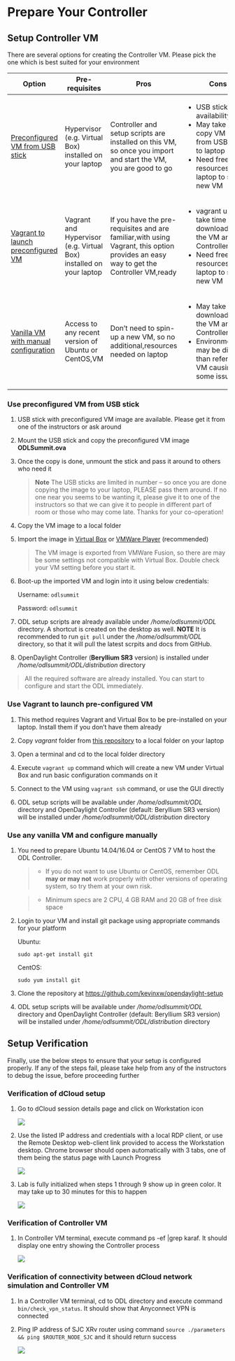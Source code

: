# Prepare Your Controller
## Setup Controller VM

There are several options for creating the Controller VM. Please pick
the one which is best suited for your environment

  
| Option | Pre-requisites | Pros | Cons |
|--------------------------------------|--------------------------------------------------------------------|-------------------------------------------------------------------------------------------------------------------------------------|------------------------------------------------------------------------------------------------------------------------------------|
| [Preconfigured VM from USB stick](#preconfig_vm) | Hypervisor (e.g. Virtual Box) installed on your laptop | Controller and setup scripts are installed on this VM, so once you import and start the VM, you are good to go | <ul><li> USB stick availability </li><li> May take time to copy VM image from USB stick to laptop </li><li> Need free resources on laptop to start new VM </li></ul> |
| [Vagrant to launch preconfigured VM](#vagrant_vm) | Vagrant and Hypervisor (e.g. Virtual Box) installed on your laptop | If you have the pre-requisites and are familiar,with using Vagrant, this option provides an easy way to get the Controller VM,ready | <ul><li>vagrant up may take time to download/config the VM and Controller </li><li> Need free resources on laptop to start new VM </li></ul> |
| [Vanilla VM with manual configuration](#vanilla_vm) | Access to any recent version of Ubuntu or CentOS,VM | Don’t need to spin-up a new VM, so no additional,resources needed on laptop | <ul><li>May take time to download/config the VM and Controller </li><li> Environment may be different than reference VM causing some issues </li></ul> |

### <a name="preconfig_vm">Use preconfigured VM from USB stick</a>

1.  USB stick with preconfigured VM image are available. Please get it
    from one of the instructors or ask around

2.  Mount the USB stick and copy the preconfigured VM image **ODLSummit.ova**

3.  Once the copy is done, unmount the stick and pass it around to
    others who need it

	> **Note** The USB sticks are limited in number – so once you are done
	> copying the image to your laptop, PLEASE pass them around. If no one
	> near you seems to be wanting it, please give it to one of the
	> instructors so that we can give it to people in different part of room
	> or those who may come late. Thanks for your co-operation!

1.  Copy the VM image to a local folder

2.  Import the image in [Virtual Box](https://www.virtualbox.org/wiki/Downloads) or [VMWare Player](https://www.vmware.com/products/player/playerpro-evaluation.html) (recommended)

	 > The VM image is exported from VMWare Fusion, so there are may be some settings not compatible with Virtual Box.  Double check your VM setting before you start it.

3.  Boot-up the imported VM and login into it using below credentials:

    Username: `odlsummit`

    Password: `odlsummit`

4.  ODL setup scripts are already available under */home/odlsummit/ODL* directory. A shortcut is created on the desktop as well.  **NOTE** It is recommended to run `git pull` under the */home/odlsummit/ODL* directory, so that it will pull the latest scrpits and docs from GitHub.

5.  OpenDaylight Controller (**Beryllium SR3** version) is installed under */home/odlsummit/ODL/distribution* directory

> All the required software are already installed.  You can start to configure and start the ODL immediately.

### <a name="vagrant_vm">Use Vagrant to launch pre-configured VM</a>

1.  This method requires Vagrant and Virtual Box to be pre-installed on your laptop. Install them if you don’t have them already

2.  Copy *vagrant* folder from [this repository](../../vagrant) to a local folder on your laptop

3.  Open a terminal and cd to the local folder directory

4.  Execute `vagrant up` command which will create a new VM under Virtual Box and run basic configuration commands on it

5.  Connect to the VM using `vagrant ssh` command, or use the GUI directly

6.  ODL setup scripts will be available under */home/odlsummit/ODL*
    directory and OpenDaylight Controller (default: Beryllium SR3 version) will be installed under
    */home/odlsummit/ODL/distribution* directory

### <a name="vanilla_vm">Use any vanilla VM and configure manually</a>

1.  You need to prepare Ubuntu 14.04/16.04 or CentOS 7 VM to host the ODL Controller.  
   
    > * If you do not want to use Ubuntu or CentOS, remember ODL **may or may not** work properly with other versions of operating system, so try them at your own risk.
    
    > * Minimum specs are 2 CPU, 4 GB RAM and 20 GB of free
    disk space

2.  Login to your VM and install git package using appropriate commands
    for your platform

    Ubuntu:

    `sudo apt-get install git`

    CentOS:

    `sudo yum install git`

3.  Clone the repository at
    <https://github.com/kevinxw/opendaylight-setup>
    
4.  ODL setup scripts will be available under */home/odlsummit/ODL*
    directory and OpenDaylight Controller (default: Beryllium
    SR3 version) will be installed under
    */home/odlsummit/ODL/distribution* directory

## Setup Verification

Finally, use the below steps to ensure that your setup is configured
properly. If any of the steps fail, please take help from any of the
instructors to debug the issue, before proceeding further

### Verification of dCloud setup

1.  Go to dCloud session details page and click on Workstation icon

	![](./images/image14.png)

2.  Use the listed IP address and credentials with a local RDP client,
    or use the Remote Desktop web-client link provided to access the
    Workstation desktop. Chrome browser should open automatically with 3
    tabs, one of them being the status page with Launch Progress

	![](./images/image15.png)

3.  Lab is fully initialized when steps 1 through 9 show up in
    green color. It may take up to 30 minutes for this to happen

	![](./images/image16.png)

### Verification of Controller VM

1.  In Controller VM terminal, execute command ps -ef |grep karaf. It
    should display one entry showing the Controller process

	![](./images/image17.png)

### Verification of connectivity between dCloud network simulation and Controller VM

1.  In a Controller VM terminal, cd to ODL directory and execute
    command `bin/check_vpn_status`. It should show that Anyconnect VPN
    is connected

2.  Ping IP address of SJC XRv router using command `source ./parameters
    && ping $ROUTER_NODE_SJC` and it should return success

	![](./images/image18.png)
